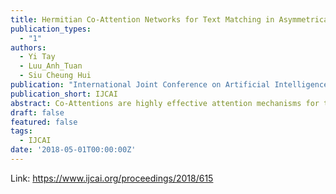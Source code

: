 ```yaml
---
title: Hermitian Co-Attention Networks for Text Matching in Asymmetrical Domains
publication_types:
  - "1"
authors:
  - Yi Tay
  - Luu_Anh_Tuan
  - Siu Cheung Hui
publication: "International Joint Conference on Artificial Intelligence"
publication_short: IJCAI
abstract: Co-Attentions are highly effective attention mechanisms for text matching applications. Co-Attention enables the learning of pairwise attentions, i.e., learning to attend based on computing word-level affinity scores between two documents. However, text matching problems can exist in either symmetrical or asymmetrical domains. For example, paraphrase identification is a symmetrical task while question-answer matching and entailment classification are considered asymmetrical domains. In this paper, we argue that Co-Attention models in asymmetrical domains require different treatment as opposed to symmetrical domains, i.e., a concept of word-level directionality should be incorporated while learning word-level similarity scores. Hence, the standard inner product in real space commonly adopted in co-attention is not suitable. This paper leverages attractive properties of the complex vector space and proposes a co-attention mechanism based on the complex-valued inner product (Hermitian products). Unlike the real dot product, the dot product in complex space is asymmetric because the first item is conjugated. Aside from modeling and encoding directionality, our proposed approach also enhances the representation learning process. Extensive experiments on five text matching benchmark datasets demonstrate the effectiveness of our approach. 
draft: false
featured: false
tags:
  - IJCAI
date: '2018-05-01T00:00:00Z'
---
```

Link: https://www.ijcai.org/proceedings/2018/615